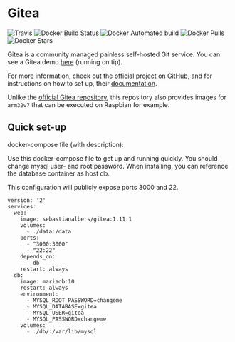 # Gitea

![Travis](https://img.shields.io/travis/com/sebastian-albers/docker-gitea.svg)
![Docker Build Status](https://img.shields.io/docker/cloud/build/sebastianalbers/gitea.svg)
![Docker Automated build](https://img.shields.io/docker/cloud/automated/sebastianalbers/gitea.svg)
![Docker Pulls](https://img.shields.io/docker/pulls/sebastianalbers/gitea.svg)
![Docker Stars](https://img.shields.io/docker/stars/sebastianalbers/gitea.svg)

Gitea is a community managed painless self-hosted Git service. You can see a Gitea demo [here](https://try.gitea.io/) (running on tip).

For more information, check out the [official project on GitHub](https://github.com/go-gitea/gitea), and for instructions on how to set up, their [documentation](https://docs.gitea.io/).

Unlike the [official Gitea repository](https://hub.docker.com/r/gitea/gitea), this repository also provides images for `arm32v7` that can be executed on Raspbian for example.

## Quick set-up
docker-compose file (with description):

Use this docker-compose file to get up and running quickly. You should change mysql user- and root password. When installing, you can reference the database container as host db.

This configuration will publicly expose ports 3000 and 22.

    version: '2'
    services:
      web:
        image: sebastianalbers/gitea:1.11.1
        volumes:
          - ./data:/data
        ports:
          - "3000:3000"
          - "22:22"
        depends_on:
          - db
        restart: always
      db:
        image: mariadb:10
        restart: always
        environment:
          - MYSQL_ROOT_PASSWORD=changeme
          - MYSQL_DATABASE=gitea
          - MYSQL_USER=gitea
          - MYSQL_PASSWORD=changeme
        volumes:
          - ./db/:/var/lib/mysql

